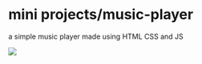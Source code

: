 # mini projects/music-player

a simple music player made using HTML CSS and JS

<img src=https://res.cloudinary.com/dxogsfbo2/image/upload/v1702330899/Screenshot_2023-12-11_at_21.38.46_zsv5c7.png>
